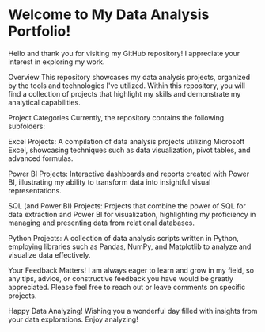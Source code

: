 # Welcome to My Data Analysis Portfolio!

Hello and thank you for visiting my GitHub repository! I appreciate your interest in exploring my work.

Overview
This repository showcases my data analysis projects, organized by the tools and technologies I've utilized. Within this repository, you will find a collection of projects that highlight my skills and demonstrate my analytical capabilities.

Project Categories
Currently, the repository contains the following subfolders:

Excel Projects: A compilation of data analysis projects utilizing Microsoft Excel, showcasing techniques such as data visualization, pivot tables, and advanced formulas.

Power BI Projects: Interactive dashboards and reports created with Power BI, illustrating my ability to transform data into insightful visual representations.

SQL (and Power BI) Projects: Projects that combine the power of SQL for data extraction and Power BI for visualization, highlighting my proficiency in managing and presenting data from relational databases.

Python Projects: A collection of data analysis scripts written in Python, employing libraries such as Pandas, NumPy, and Matplotlib to analyze and visualize data effectively.

Your Feedback Matters!
I am always eager to learn and grow in my field, so any tips, advice, or constructive feedback you have would be greatly appreciated. Please feel free to reach out or leave comments on specific projects.

Happy Data Analyzing!
Wishing you a wonderful day filled with insights from your data explorations. Enjoy analyzing!

